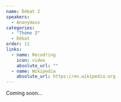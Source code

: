 ```yaml
---
name: Débat 2
speakers:
  - Anonymous
categories:
  - "Thème 2"
  - Débat
order: 11
links:
  - name: Recodring
    icon: video
    absolute_url: ""
  - name: Wikipedia
    absolute_url: https://en.wikipedia.org
---
```


Coming soon...
